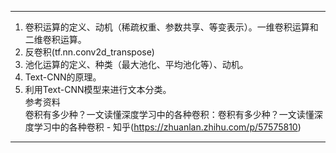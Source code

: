 ***
1. 卷积运算的定义、动机（稀疏权重、参数共享、等变表示）。一维卷积运算和二维卷积运算。  
2. 反卷积(tf.nn.conv2d_transpose)  
3. 池化运算的定义、种类（最大池化、平均池化等）、动机。   
4. Text-CNN的原理。   
5. 利用Text-CNN模型来进行文本分类。  
参考资料    
卷积有多少种？一文读懂深度学习中的各种卷积：卷积有多少种？一文读懂深度学习中的各种卷积 - 知乎(https://zhuanlan.zhihu.com/p/57575810)   
*******
